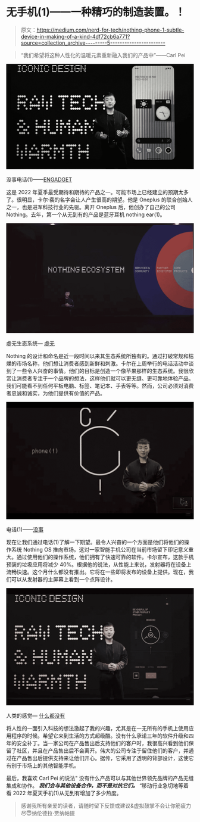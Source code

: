 # 无手机(1)——一种精巧的制造装置。！

> 原文：<https://medium.com/nerd-for-tech/nothing-phone-1-subtle-device-in-making-of-a-kind-4df72cb6a771?source=collection_archive---------5----------------------->

> “我们希望将这种人性化的温暖元素重新融入我们的产品中”——Carl Pei

![](img/9f753924e3ccf37e031db223e72feca0.png)

没事电话(1)——[ENGADGET](https://s.yimg.com/os/creatr-uploaded-images/2022-03/aada68a0-ab4b-11ec-babd-297d99924771)

这是 2022 年夏季最受期待和期待的产品之一。可能市场上已经建立的预期太多了。很明显，卡尔·裴的名字会让人产生很高的期望。他是 Oneplus 的联合创始人之一，也是进军科技行业的先驱。离开 Oneplus 后，他创办了自己的公司 Nothing。去年，第一个从无到有的产品是蓝牙耳机 nothing ear(1)。

![](img/4ad51ded6762c40ffde538e81bec42b9.png)

虚无生态系统— [虚无](https://in.nothing.tech/)

Nothing 的设计和命名是近一段时间以来其生态系统所独有的。通过打破常规和枯燥的市场名称，他们想让消费者感到新鲜和刺激。卡尔在上周举行的电话活动中谈到了一些令人兴奋的事情。他们的目标是创造一个像苹果那样的生态系统。我很欣赏让消费者专注于一个品牌的想法，这样他们就可以更无缝、更可靠地体验产品。我们可能看不到任何平板电脑、标签、笔记本、手表等等。然而，公司必须对消费者忠诚和诚实，为他们提供有价值的产品。

![](img/a266cc060fcb59a7aa41ba672840a0d6.png)

电话(1)——[没事](https://in.nothing.tech/)

现在让我们通过电话(1)了解一下期望。最令人兴奋的一个方面是他们将他们的操作系统 Nothing OS 推向市场。这对一家智能手机公司在当前市场留下印记意义重大。通过使用他们的操作系统，他们拥有了快速可靠的软件。卡尔宣布，这款手机预装的垃圾应用将减少 40%。根据他的说法，从性能上来说，发射器将在设备上流畅快速。这个月什么都没有推出。它将在一些即将发布的设备上提供。现在，我们可以从发射器的主屏幕上看到一个点阵设计。

![](img/fd8cba1ecf76def2b471741f8630d239.png)

人类的感觉— [什么都没有](https://in.nothing.tech/)

将人性的一面引入科技的想法激起了我的兴趣，尤其是在一无所有的手机上使用应用程序的时候。希望它来到生活的方式超级酷。没有什么承诺三年的软件升级和四年的安全补丁。当一家公司在产品售出后支持他们的客户时，我很高兴看到他们保留了社区，并且在产品售出后不会离开。伟大的公司专注于留住他们的客户，并通过在产品售出后提供支持来让他们开心。据传，它采用了透明的背部设计，这使它有别于市场上的其他智能手机。

最后，我喜欢 Carl Pei 的说法"
没有什么产品可以与其他世界领先品牌的产品无缝集成和协作。 ***我们会与其他设备合作，而不是对抗它们。*** “移动行业急切地等着看 2022 年夏天手机(1)从无到有增加了多少热度。

> 感谢我所有亲爱的读者，请随时留下反馈或建议&虚拟鼓掌不会让你筋疲力尽😇纳伦德拉·贾纳帕提
